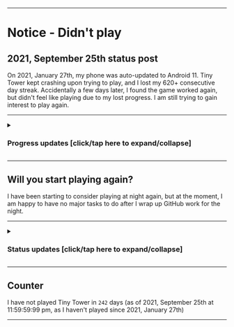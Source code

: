 
***

# Notice - Didn't play

## 2021, September 25th status post

On 2021, January 27th, my phone was auto-updated to Android 11. Tiny Tower kept crashing upon trying to play, and I lost my 620+ consecutive day streak. Accidentally a few days later, I found the game worked again, but didn't feel like playing due to my lost progress. I am still trying to gain interest to play again.

***

<details>
  <summary><H3>Progress updates [click/tap here to expand/collapse]</H3></summary>

As of 2021, August 20th, I have not resumed gameplay. On 2021, February 17th, this status post was shortened to save memory. See previous entries for more info.

On 2021, August 13th, this post was modified to comply with ISO 8601.

On 2021, August 16th, new info (late) regarding the 2 daily games that have been recently added was mentioned.

For the 2021 August 27th entry, info on a recent hiatus was added. The entry was updated on Thursday, 2021 September 2nd (on the September 1st entry)

</details>

***

## Will you start playing again?

I have been starting to consider playing at night again, but at the moment, I am happy to have no major tasks to do after I wrap up GitHub work for the night.

***

<details>
  <summary><H3>Status updates [click/tap here to expand/collapse]</H3></summary>

As of the past 2 months (2021 July 1st - 2021 August 31st), I have had 2 other games (Smurfs Village and Motor World Car Factory) replace my daily video game slots, it is going to be difficult to get back into Tiny Tower.

As of 2021 August 28th, I have taken a hiatus from these games, as I developed a mild fever and am still recovering. (2021 August 27th to 2021 August 30th)

The hiatus is planned to end on 2021 September 1st.

The hiatus ended on 2021 September 1st and I am really starting to consider playing again on 2022 January 1st even if it means restarting my streak. The date may be moved earlier depending on how much momentum I put into the idea.
</details>

***

## Counter

I have not played Tiny Tower in `242` days (as of 2021, September 25th at 11:59:59:99 pm, as I haven't played since 2021, January 27th)

***
